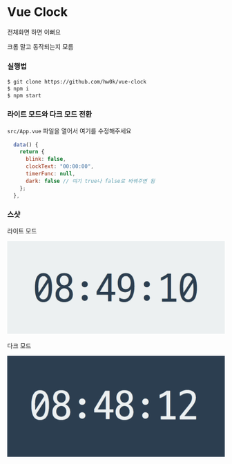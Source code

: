 # Vue Clock
전체화면 하면 이뻐요

크롬 말고 동작되는지 모름

### 실행법
```
$ git clone https://github.com/hw0k/vue-clock
$ npm i
$ npm start
```

### 라이트 모드와 다크 모드 전환
`src/App.vue` 파일을 열어서 여기를 수정해주세요
```js
  data() {
    return {
      blink: false,
      clockText: "00:00:00",
      timerFunc: null,
      dark: false // 여기 true나 false로 바꿔주면 됨
    };
  },
```

### 스샷
라이트 모드

![light](light.png)

다크 모드

![dark](dark.png)